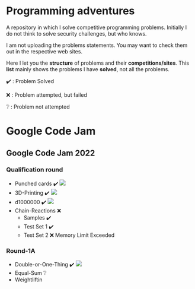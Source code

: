 # Programming adventures
A repository in which I solve competitive programming problems.
Initially I do not think to solve security challenges, but who knows.

I am not uploading the problems statements. You may want to check them out in the respective web sites.

Here I let you the **structure** of problems and their **competitions/sites**. This **list** mainly shows the problems I have **solved**, not all the problems.

:heavy_check_mark: : Problem Solved

:x: : Problem attempted, but failed

:grey_question: : Problem not attempted

# Google Code Jam
## Google Code Jam 2022
### Qualification round
* Punched cards :heavy_check_mark: <img src="https://img.shields.io/badge/Python-FFD43B?style=for-the-badge&logo=python&logoColor=blue"/>
* 3D-Printing :heavy_check_mark: <img src="https://img.shields.io/badge/Python-FFD43B?style=for-the-badge&logo=python&logoColor=blue"/>
* d1000000 :heavy_check_mark: <img src="https://img.shields.io/badge/Python-FFD43B?style=for-the-badge&logo=python&logoColor=blue"/>
* Chain-Reactions :x:
    * Samples :heavy_check_mark:
    * Test Set 1 :heavy_check_mark:
    * Test Set 2 :x: Memory Limit Exceeded
### Round-1A
* Double-or-One-Thing :heavy_check_mark: <img src="https://img.shields.io/badge/Python-FFD43B?style=for-the-badge&logo=python&logoColor=blue"/>
* Equal-Sum :grey_question: 
* Weightliftin

